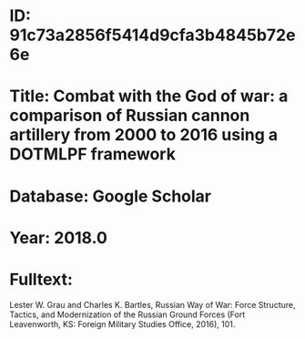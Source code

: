 # ID: 91c73a2856f5414d9cfa3b4845b72e6e
# Title: Combat with the God of war: a comparison of Russian cannon artillery from 2000 to 2016 using a DOTMLPF framework
# Database: Google Scholar
# Year: 2018.0
# Fulltext:
Lester W. Grau and Charles K. Bartles, Russian Way of War: Force Structure, Tactics, and Modernization of the Russian Ground Forces (Fort Leavenworth, KS: Foreign Military Studies Office, 2016), 101.